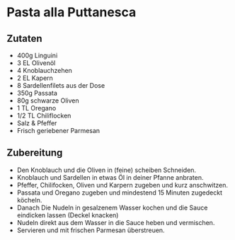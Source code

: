 # Pasta alla Puttanesca
## Zutaten
+ 400g Linguini
+ 3 EL Olivenöl
+ 4 Knoblauchzehen
+ 2 EL Kapern
+ 8 Sardellenfilets aus der Dose
+ 350g Passata
+ 80g schwarze Oliven
+ 1 TL Oregano
+ 1/2 TL Chiliflocken
+ Salz & Pfeffer
+ Frisch geriebener Parmesan
## Zubereitung
+ Den Knoblauch und die Oliven in (feine) scheiben Schneiden.
+ Knoblauch und Sardellen in etwas Öl in deiner Pfanne anbraten.
+ Pfeffer, Chilifocken, Oliven und Karpern zugeben und kurz anschwitzen.
+ Passata und Oregano zugeben und mindestend 15 Minuten zugedeckt köcheln.
+ Danach Die Nudeln in gesalzenem Wasser kochen und die Sauce eindicken lassen (Deckel knacken)
+ Nudeln direkt aus dem Wasser in die Sauce heben und vermischen.
+ Servieren und mit frischen Parmesan überstreuen.
